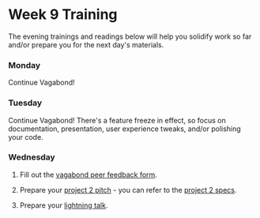 # Week 9 Training

The evening trainings and readings below will help you solidify work so far and/or prepare you for the next day's materials.

### Monday

Continue Vagabond!

### Tuesday

Continue Vagabond!  There's a feature freeze in effect, so focus on documentation, presentation, user experience tweaks, and/or polishing your code. 

### Wednesday

1. Fill out the [vagabond peer feedback form](https://goo.gl/forms/i907oohHpJvnl3ga2).

1. Prepare your [project 2 pitch](https://github.com/sf-wdi-31/project-2/blob/master/lightning-pitch.md) - you can refer to the [project 2 specs](https://github.com/sf-wdi-31/project-2).

1. Prepare your [lightning talk](https://github.com/sf-wdi-31/ruby-lightning-talks).


<!-- 
1. Finish challenge 2 of the [JavaScript in Rails](https://github.com/sf-wdi-31/js-in-rails) exercise. Yee-haw!

2. Finish the [asset pipeline poem](https://github.com/sf-wdi-31/rails-asset-pipeline-poem).  When you're finished, update the readme on the master branch of your asset pipeline poem fork. Add an intro section that has 3-5 sentences of reflection on your experience with the asset pipeline (e.g., what did you learn? how will you use these tools again later?).  Then, also link this repo on the "My Work" section of your personal website. 

3. Complete part 2 of the [public library app](https://github.com/sf-wdi-31/public-library-app).  Also choose at least one **bonus** to implement from:
  - [part 1](https://github.com/sf-wdi-31/public-library-app/blob/master/1_users_and_auth.md#bonus) (authorization & validation)
  - [middle of part 2](https://github.com/sf-wdi-31/public-library-app/blob/master/2_library_users.md#cruding-libraries) (CRUD libraries), or  
  - [end of part 2](https://github.com/sf-wdi-31/public-library-app/blob/master/2_library_users.md#bonuses) (add books - larger scope)
  
  When you're finished, update your project repo so the readme starts with a 3-5 sentence reflection on doing this project.  Then, link your repo on the "My Work" section of your personal website. 
  
4. Review the learning objectives from this week. Identify an at least one question you have, one area where you'd like more practice, and one area where you're feeling confident.  Write all of these down to bring with you tomorrow. 

With extra time, you could:
 - Use heroku's docs (linked in [auth power hour resources](https://github.com/sf-wdi-31/pwr-hr-auth#resources)) to deploy your library app to heroku. If you do get deployed, update your GitHub readme with a link to the live app! 
 - try the ["Take it Further" exercises from the asset pipeline poem](https://github.com/sf-wdi-31/rails-asset-pipeline/blob/master/exercises.md)
 - try challenge 3 of the [JavaScript in Rails](https://github.com/sf-wdi-31/js-in-rails) exercise
 

### Thursday & Weekend 

Continue Vagabond!  

-->
